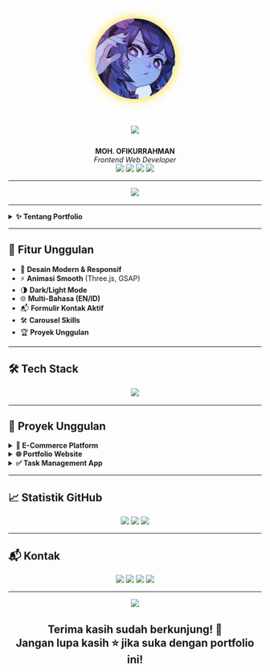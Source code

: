 <!-- README.md untuk Portfolio MOH. OFIKURRAHMAN -->

<p align="center">
  <img src="profile.jpg" alt="Profile" width="160" style="border-radius:50%; box-shadow:0 0 20px #FFD600;">
</p>

<h1 align="center">
  <img src="https://readme-typing-svg.demolab.com?font=Fira+Code&size=36&pause=1000&color=FFD600&center=true&vCenter=true&width=700&lines=PORTFOLIO.exe"/>
</h1>

<p align="center">
  <b>MOH. OFIKURRAHMAN</b> <br/>
  <i>Frontend Web Developer</i> <br/>
  <a href="mailto:moh.ofikurxyz@gmail.com"><img src="https://img.shields.io/badge/Email-D14836?style=flat-square&logo=gmail&logoColor=white"/></a>
  <a href="https://github.com/ofikur"><img src="https://img.shields.io/badge/GitHub-181717?style=flat-square&logo=github&logoColor=white"/></a>
  <a href="https://linkedin.com/in/ofikur"><img src="https://img.shields.io/badge/LinkedIn-0077B5?style=flat-square&logo=linkedin&logoColor=white"/></a>
  <a href="https://instagram.com/ofikurr"><img src="https://img.shields.io/badge/Instagram-E4405F?style=flat-square&logo=instagram&logoColor=white"/></a>
</p>

---

<p align="center">
  <img src="https://readme-typing-svg.demolab.com?font=Fira+Code&size=28&pause=1000&color=FFD600&center=true&vCenter=true&width=700&lines=Selamat+Datang+di+Portfolio+Saya!;Frontend+Web+Developer+%7C+Modern+%26+Responsif;React%2C+Vue%2C+Node%2C+dan+lainnya!"/>
</p>

---

<details>
<summary><b>✨ Tentang Portfolio</b></summary>

Portfolio ini menampilkan karya, keahlian, dan pengalaman saya sebagai **Frontend Web Developer**. Dibangun dengan desain modern, animasi interaktif, dan teknologi terbaru untuk memberikan pengalaman web yang elegan dan responsif.

</details>

---

## 🚀 Fitur Unggulan

- 🎨 **Desain Modern & Responsif**
- ⚡ **Animasi Smooth** (Three.js, GSAP)
- 🌗 **Dark/Light Mode**
- 🌐 **Multi-Bahasa (EN/ID)**
- 📬 **Formulir Kontak Aktif**
- 🛠️ **Carousel Skills**
- 🏆 **Proyek Unggulan**

---

## 🛠️ Tech Stack
<p align="center">
  <img src="https://skillicons.dev/icons?i=html,css,js,react,vue,ts,nodejs,sass,tailwind,bootstrap,webpack,git"/>
</p>

---

## 🌟 Proyek Unggulan

<details>
<summary><b>🛒 E-Commerce Platform</b></summary>
Platform e-commerce modern dengan React.js & Node.js. Fitur lengkap: keranjang, pembayaran, dashboard admin.
</details>

<details>
<summary><b>🌐 Portfolio Website</b></summary>
Website portfolio responsif dengan animasi smooth & desain modern. Skor Lighthouse 95+.
</details>

<details>
<summary><b>✅ Task Management App</b></summary>
Aplikasi manajemen tugas dengan drag & drop, real-time update, dan kolaborasi tim.
</details>

---

## 📈 Statistik GitHub
<p align="center">
  <img src="https://github-readme-stats.vercel.app/api?username=ofikur&show_icons=true&theme=tokyonight&hide_title=true"/>
  <img src="https://github-readme-streak-stats.herokuapp.com/?user=ofikur&theme=tokyonight"/>
  <img src="https://github-readme-stats.vercel.app/api/top-langs/?username=ofikur&layout=compact&theme=tokyonight"/>
</p>

---

## 📬 Kontak

<p align="center">
  <a href="mailto:moh.ofikurxyz@gmail.com"><img src="https://img.shields.io/badge/Email-D14836?style=for-the-badge&logo=gmail&logoColor=white"/></a>
  <a href="https://github.com/ofikur"><img src="https://img.shields.io/badge/GitHub-181717?style=for-the-badge&logo=github&logoColor=white"/></a>
  <a href="https://linkedin.com/in/ofikur"><img src="https://img.shields.io/badge/LinkedIn-0077B5?style=for-the-badge&logo=linkedin&logoColor=white"/></a>
  <a href="https://instagram.com/ofikurr"><img src="https://img.shields.io/badge/Instagram-E4405F?style=for-the-badge&logo=instagram&logoColor=white"/></a>
</p>

---

<p align="center">
  <img src="https://media.giphy.com/media/3o7aD2saalBwwftBIY/giphy.gif" width="120"/>
</p>

<h2 align="center">
  <b>Terima kasih sudah berkunjung! 🚀<br/>Jangan lupa kasih ⭐ jika suka dengan portfolio ini!</b>
</h2>
